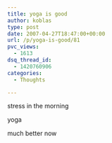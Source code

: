 ```yaml
---
title: yoga is good
author: koblas
type: post
date: 2007-04-27T18:47:00+00:00
url: /p/yoga-is-good/81
pvc_views:
  - 1613
dsq_thread_id:
  - 1420760906
categories:
  - Thoughts

---
```

stress in the morning

yoga

much better now
